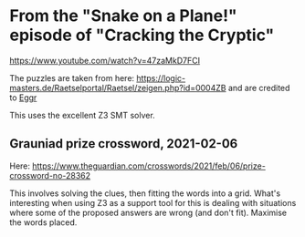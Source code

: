 # From the "Snake on a Plane!" episode of "Cracking the Cryptic"

https://www.youtube.com/watch?v=47zaMkD7FCI

The puzzles are taken from here: https://logic-masters.de/Raetselportal/Raetsel/zeigen.php?id=0004ZB
and are credited to [Eggr](https://logic-masters.de/Raetselportal/Benutzer/allgemein.php?name=Eggr)

This uses the excellent Z3 SMT solver.


## Grauniad prize crossword, 2021-02-06

Here: https://www.theguardian.com/crosswords/2021/feb/06/prize-crossword-no-28362

This involves solving the clues, then fitting the words into a grid. What's interesting when
using Z3 as a support tool for this is dealing with situations where some of the proposed
answers are wrong (and don't fit). Maximise the words placed.
